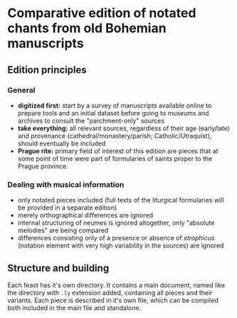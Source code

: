 # Comparative edition of notated chants from old Bohemian manuscripts

## Edition principles

### General

* **digitized first:** start by a survey of manuscripts available online to prepare tools and an initial dataset before going to museums and archives to consult the "parchment-only" sources
* **take everything:** all relevant sources, regardless of their age (early/late) and provenance (cathedral/monastery/parish; Catholic/Utraquist), should eventually be included
* **Prague rite:** primary field of interest of this edition are pieces that at some point of time were part of formularies of saints proper to the Prague province.

### Dealing with musical information

* only notated pieces included (full texts of the liturgical formularies will be provided in a separate edition)
* merely orthographical differences are ignored
* internal structuring of neumes is ignored altogether, only "absolute melodies" are being compared
* differences consisting only of a presence or absence of *strophicus* (notation element with very high variability in the sources) are ignored

## Structure and building

Each feast has it's own directory.
It contains a main document, named like the directory with `.ly`
extension added, containing all pieces and their variants.
Each piece is described in it's own file, which can be compiled
both included in the main file and standalone.
